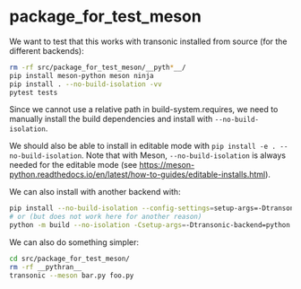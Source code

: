 # package_for_test_meson

We want to test that this works with transonic installed from source
(for the different backends):

```sh
rm -rf src/package_for_test_meson/__pyth*__/
pip install meson-python meson ninja
pip install . --no-build-isolation -vv
pytest tests
```

Since we cannot use a relative path in build-system.requires, we need to
manually install the build dependencies and install with `--no-build-isolation`.

We should also be able to install in editable mode with `pip install -e .
--no-build-isolation`. Note that with Meson, `--no-build-isolation` is always
needed for the editable mode (see
<https://meson-python.readthedocs.io/en/latest/how-to-guides/editable-installs.html>).

We can also install with another backend with:

```sh
pip install --no-build-isolation --config-settings=setup-args=-Dtransonic-backend=python .
# or (but does not work here for another reason)
python -m build --no-isolation -Csetup-args=-Dtransonic-backend=python .
```

We can also do something simpler:

```sh
cd src/package_for_test_meson/
rm -rf __pythran__
transonic --meson bar.py foo.py
```
